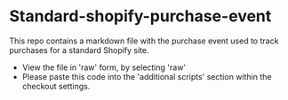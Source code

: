 # Standard-shopify-purchase-event
This repo contains a markdown file with the purchase event used to track purchases for a standard Shopify site. 
- View the file in 'raw' form, by selecting 'raw'
- Please paste this code into the 'additional scripts' section within the checkout settings.  
